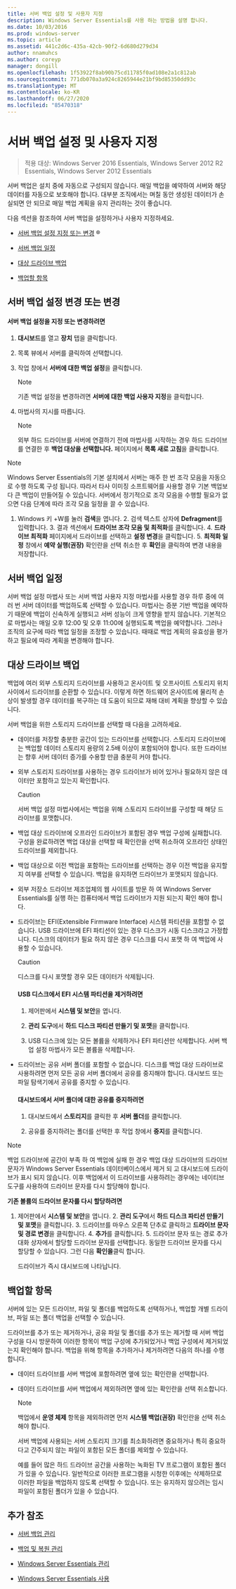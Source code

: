 ```yaml
---
title: 서버 백업 설정 및 사용자 지정
description: Windows Server Essentials를 사용 하는 방법을 설명 합니다.
ms.date: 10/03/2016
ms.prod: windows-server
ms.topic: article
ms.assetid: 441c2d6c-435a-42cb-90f2-6d680d279d34
author: nnamuhcs
ms.author: coreyp
manager: dongill
ms.openlocfilehash: 1f53922f8ab90b75cd11785f0ad108e2a1c812ab
ms.sourcegitcommit: 771db070a3a924c8265944e21bf9bd85350dd93c
ms.translationtype: MT
ms.contentlocale: ko-KR
ms.lasthandoff: 06/27/2020
ms.locfileid: "85470318"
---
```

# <a name="set-up-or-customize-server-backup"></a>서버 백업 설정 및 사용자 지정

>적용 대상: Windows Server 2016 Essentials, Windows Server 2012 R2 Essentials, Windows Server 2012 Essentials

 서버 백업은 설치 중에 자동으로 구성되지 않습니다. 매일 백업을 예약하여 서버와 해당 데이터를 자동으로 보호해야 합니다. 대부분 조직에서는 며칠 동안 생성된 데이터가 손실되면 안 되므로 매일 백업 계획을 유지 관리하는 것이 좋습니다.

 다음 섹션을 참조하여 서버 백업을 설정하거나 사용자 지정하세요.

-   [서버 백업 설정 지정 또는 변경](Set-up-or-customize-server-backup.md#BKMK_1)  &reg;

-   [서버 백업 일정](Set-up-or-customize-server-backup.md#BKMK_2)

-   [대상 드라이브 백업](Set-up-or-customize-server-backup.md#BKMK_Target)

-   [백업할 항목](Set-up-or-customize-server-backup.md#BKMK_4)

##  <a name="set-up-or-change-server-backup-settings"></a><a name="BKMK_1"></a>서버 백업 설정 변경 또는 변경

#### <a name="to-set-up-or-change-server-backup-settings"></a>서버 백업 설정을 지정 또는 변경하려면

1.  **대시보드**를 열고 **장치** 탭을 클릭합니다.

2.  목록 뷰에서 서버를 클릭하여 선택합니다.

3.  작업 창에서 **서버에 대한 백업 설정**을 클릭합니다.

    > [!NOTE]
    >  기존 백업 설정을 변경하려면 **서버에 대한 백업 사용자 지정**을 클릭합니다.

4.  마법사의 지시를 따릅니다.

    > [!NOTE]
    >  외부 하드 드라이브를 서버에 연결하기 전에 마법사를 시작하는 경우 하드 드라이브를 연결한 후 **백업 대상을 선택합니다.** 페이지에서 **목록 새로 고침**을 클릭합니다.

> [!NOTE]
>  Windows Server Essentials의 기본 설치에서 서버는 매주 한 번 조각 모음을 자동으로 수행 하도록 구성 됩니다. 따라서 타사 이미징 소프트웨어를 사용할 경우 기본 백업보다 큰 백업이 만들어질 수 있습니다. 서버에서 정기적으로 조각 모음을 수행할 필요가 없으면 다음 단계에 따라 조각 모음 일정을 끌 수 있습니다.
>
> 1. Windows 키 +W를 눌러 **검색**을 엽니다.
>    2. 검색 텍스트 상자에 **Defragment**를 입력합니다.
>    3. 결과 섹션에서 **드라이브 조각 모음 및 최적화**를 클릭합니다.
>    4. **드라이브 최적화** 페이지에서 드라이브를 선택하고 **설정 변경**을 클릭합니다.
>    5. **최적화 일정** 창에서 **예약 실행(권장)** 확인란을 선택 취소한 후 **확인**을 클릭하여 변경 내용을 저장합니다.

##  <a name="server-backup-schedule"></a><a name="BKMK_2"></a>서버 백업 일정
 서버 백업 설정 마법사 또는 서버 백업 사용자 지정 마법사를 사용할 경우 하루 중에 여러 번 서버 데이터를 백업하도록 선택할 수 있습니다. 마법사는 증분 기반 백업을 예약하기 때문에 백업이 신속하게 실행되고 서버 성능이 크게 영향을 받지 않습니다. 기본적으로 마법사는 매일 오후 12:00 및 오후 11:00에 실행되도록 백업을 예약합니다. 그러나 조직의 요구에 따라 백업 일정을 조정할 수 있습니다. 때때로 백업 계획의 유효성을 평가하고 필요에 따라 계획을 변경해야 합니다.

##  <a name="backup-target-drive"></a><a name="BKMK_Target"></a>대상 드라이브 백업
 백업에 여러 외부 스토리지 드라이브를 사용하고 온사이트 및 오프사이트 스토리지 위치 사이에서 드라이브를 순환할 수 있습니다. 이렇게 하면 하드웨어 온사이트에 물리적 손상이 발생할 경우 데이터를 복구하는 데 도움이 되므로 재해 대비 계획을 향상할 수 있습니다.

 서버 백업을 위한 스토리지 드라이브를 선택할 때 다음을 고려하세요.

-   데이터를 저장할 충분한 공간이 있는 드라이브를 선택합니다. 스토리지 드라이브에는 백업할 데이터 스토리지 용량의 2.5배 이상이 포함되어야 합니다. 또한 드라이브는 향후 서버 데이터 증가를 수용할 만큼 충분히 커야 합니다.

-   외부 스토리지 드라이브를 사용하는 경우 드라이브가 비어 있거나 필요하지 않은 데이터만 포함하고 있는지 확인합니다.

    > [!CAUTION]
    >  서버 백업 설정 마법사에서는 백업을 위해 스토리지 드라이브를 구성할 때 해당 드라이브를 포맷합니다.

-   백업 대상 드라이브에 오프라인 드라이브가 포함된 경우 백업 구성에 실패합니다. 구성을 완료하려면 백업 대상을 선택할 때 확인란을 선택 취소하여 오프라인 상태인 드라이브를 제외합니다.

-   백업 대상으로 이전 백업을 포함하는 드라이브를 선택하는 경우 이전 백업을 유지할지 여부를 선택할 수 있습니다. 백업을 유지하면 드라이브가 포맷되지 않습니다.

-   외부 저장소 드라이브 제조업체의 웹 사이트를 방문 하 여 Windows Server Essentials를 실행 하는 컴퓨터에서 백업 드라이브가 지원 되는지 확인 해야 합니다.

-   드라이브는 EFI(Extensible Firmware Interface) 시스템 파티션을 포함할 수 없습니다. USB 드라이브에 EFI 파티션이 있는 경우 디스크가 시동 디스크라고 가정합니다. 디스크의 데이터가 필요 하지 않은 경우 디스크를 다시 포맷 하 여 백업에 사용할 수 있습니다.

    > [!CAUTION]
    >  디스크를 다시 포맷할 경우 모든 데이터가 삭제됩니다.

    #### <a name="to-remove-an-efi-system-partition-from-a-usb-disk"></a>USB 디스크에서 EFI 시스템 파티션을 제거하려면

    1.  제어판에서 **시스템 및 보안**을 엽니다.

    2.  **관리 도구**에서 **하드 디스크 파티션 만들기 및 포맷**을 클릭합니다.

    3.  USB 디스크에 있는 모든 볼륨을 삭제하거나 EFI 파티션만 삭제합니다. 서버 백업 설정 마법사가 모든 볼륨을 삭제합니다.

-   드라이브는 공유 서버 폴더를 포함할 수 없습니다. 디스크를 백업 대상 드라이브로 사용하려면 먼저 모든 공유 서버 폴더에서 공유를 중지해야 합니다. 대시보드 또는 파일 탐색기에서 공유를 중지할 수 있습니다.

    #### <a name="to-stop-sharing-on-a-server-folder-from-the-dashboard"></a>대시보드에서 서버 폴더에 대한 공유를 중지하려면

    1.  대시보드에서 **스토리지**를 클릭한 후 **서버 폴더**를 클릭합니다.

    2.  공유를 중지하려는 폴더를 선택한 후 작업 창에서 **중지**를 클릭합니다.

> [!NOTE]
>  백업 드라이브에 공간이 부족 하 여 백업에 실패 한 경우 백업 대상 드라이브의 드라이브 문자가 Windows Server Essentials 데이터베이스에서 제거 되 고 대시보드에 드라이브가 표시 되지 않습니다. 이후 백업에서 이 드라이브를 사용하려는 경우에는 네이티브 도구를 사용하여 드라이브 문자를 다시 할당해야 합니다.
>
>  **기존 볼륨의 드라이브 문자를 다시 할당하려면**
>
> 1. 제어판에서 **시스템 및 보안**을 엽니다.
>    2. **관리 도구**에서 **하드 디스크 파티션 만들기 및 포맷**을 클릭합니다.
>    3. 드라이브를 마우스 오른쪽 단추로 클릭하고 **드라이브 문자 및 경로 변경**을 클릭합니다.
>    4. **추가**를 클릭합니다.
>    5. 드라이브 문자 또는 경로 추가 대화 상자에서 할당할 드라이브 문자를 선택합니다. 동일한 드라이브 문자를 다시 할당할 수 있습니다. 그런 다음 **확인을**클릭 합니다.
>
>    드라이브가 즉시 대시보드에 나타납니다.

##  <a name="items-to-be-backed-up"></a><a name="BKMK_4"></a>백업할 항목
 서버에 있는 모든 드라이브, 파일 및 폴더를 백업하도록 선택하거나, 백업할 개별 드라이브, 파일 또는 폴더 백업을 선택할 수 있습니다.

 드라이브를 추가 또는 제거하거나, 공유 파일 및 폴더를 추가 또는 제거할 때 서버 백업 구성을 다시 방문하여 이러한 항목이 백업 구성에 추가되었거나 백업 구성에서 제거되었는지 확인해야 합니다. 백업을 위해 항목을 추가하거나 제거하려면 다음의 하나를 수행합니다.

- 데이터 드라이브를 서버 백업에 포함하려면 옆에 있는 확인란을 선택합니다.

- 데이터 드라이브를 서버 백업에서 제외하려면 옆에 있는 확인란을 선택 취소합니다.

  > [!NOTE]
  >  백업에서 **운영 체제** 항목을 제외하려면 먼저 **시스템 백업(권장)** 확인란을 선택 취소해야 합니다.

  서버 백업에 사용되는 서버 스토리지 크기를 최소화하려면 중요하거나 특히 중요하다고 간주되지 않는 파일이 포함된 모든 폴더를 제외할 수 있습니다.

  예를 들어 많은 하드 드라이브 공간을 사용하는 녹화된 TV 프로그램이 포함된 폴더가 있을 수 있습니다. 일반적으로 이러한 프로그램을 시청한 이후에는 삭제하므로 이러한 파일을 백업하지 않도록 선택할 수 있습니다. 또는 유지하지 않으려는 임시 파일이 포함된 폴더가 있을 수 있습니다.

## <a name="additional-references"></a>추가 참조

-   [서버 백업 관리](Manage-Server-Backup-in-Windows-Server-Essentials.md)

-   [백업 및 복원 관리](Manage-Backup-and-Restore-in-Windows-Server-Essentials.md)

-   [Windows Server Essentials 관리](Manage-Windows-Server-Essentials.md)

-   [Windows Server Essentials 사용](../use/Use-Windows-Server-Essentials.md)
